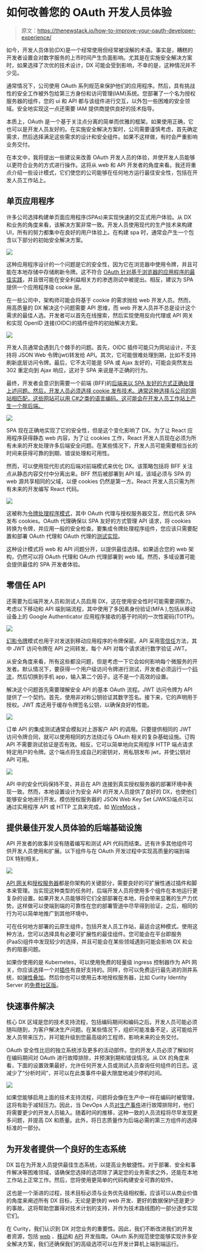 # 如何改善您的 OAuth 开发人员体验

> 原文：<https://thenewstack.io/how-to-improve-your-oauth-developer-experience/>

如今，开发人员体验(DX)是一个经常使用但经常被误解的术语。事实是，糟糕的开发者设置会对数字服务的上市时间产生负面影响。尤其是在实施安全解决方案时，如果选择了次优的技术设计，DX 可能会受到影响，不幸的是，这种情况并不少见。

通常情况下，公司使用 OAuth 系列规范来保护他们的应用程序。然后，具有挑战性的安全工作被外包给第三方身份和访问管理(IAM)系统。您部署了一个名为授权服务器的组件，您的 ui 和 API 都与该组件进行交互，以外包一些困难的安全领域。安全地实现这一点还需要 IAM 提供商提供良好的技术指导。

本质上，OAuth 是一个基于关注点分离的简单而优雅的框架。如果使用正确，它也可以是开发人员友好的。在实施安全解决方案时，公司需要谨慎考虑，首先确定需求，然后选择满足这些需求的设计和安全组件。如果不这样做，有时会严重影响业务交付。

在本文中，我将提出一些建议来改善 OAuth 开发人员的体验，并使开发人员能够以更符合业务的方式进行操作。这将从 web 和 API 开发者的角度来看。我还将重点介绍一些设计模式，它们使您的公司能够在任何地方运行最佳安全性，包括在开发人员工作站上。

## 单页应用程序

许多公司选择构建单页面应用程序(SPAs)来实现快速的交互式用户体验。从 DX 和业务的角度来看，该解决方案非常一致。开发人员使用现代的生产技术来构建 UI，所有的努力都集中在良好的用户体验上。在构建 spa 时，通常会产生一个包含以下部分的初始安全解决方案。

![](img/d631c3cb2b915b097e7f39e11fd5f8bd.png)

这种应用程序设计的一个问题是它的安全性，因为它在浏览器中使用令牌，并且可能在本地存储中存储刷新令牌。这不符合 [OAuth 针对基于浏览器的应用程序的最佳实践](https://datatracker.ietf.org/doc/html/draft-ietf-oauth-browser-based-apps#section-6.2.1)，并且很可能在安全利益相关方的渗透测试中被提出。相反，建议为 SPA 提供一个应用程序级 cookie 层。

在一些公司中，架构师可能会将基于 cookie 的需求抛给 web 开发人员。然而，用高质量的 DX 解决这个问题需要 API 思维，而 web 开发人员并不总是设计这个需求的最佳人选。开发者可以首先在线搜索，然后实现使用反向代理或 API 网关和实现 OpenID 连接(OIDC)的插件组件的初始解决方案。

![](img/22eac9a104bf80447692b6588a8d08b7.png)

开发人员通常会遇到几个棘手的问题。首先，OIDC 插件可能只为网站设计，不支持将 JSON Web 令牌(jwt)转发给 API。其次，它可能很难处理到期，比如不支持刷新底层访问令牌。最后，它不太可能是 SPA 或 Ajax 友好的，可能会突然发出 302 重定向到 Ajax 响应，这对于 SPA 来说是不正确的行为。

最终，开发者会意识到需要一个前端 (BFF)的[后端来以 SPA 友好的方式正确处理上述问题。然后，开发人员必须选择 cookie 发布技术。通常这种选择与公司的网站相匹配，这些网站可以用 C#之类的语言编码。这可能会在开发人员工作站上产生一个胖后端。](https://datatracker.ietf.org/doc/html/draft-ietf-oauth-browser-based-apps#section-6.2)

![](img/3cdc2d582d36ae76dce0da0daabf5d45.png)

SPA 现在正确地实现了它的安全性，但是这个变化影响了 DX。为了让 React 应用程序获得静态 web 内容，为了让 cookies 工作，React 开发人员现在必须为所有未来的开发处理许多后端安全问题。在某些情况下，开发人员可能需要相当长的时间来获得可靠的到期、错误处理和可用性。

然而，可以使用现代形式的后端对前端模式来优化 DX。该策略包括将 BFF 关注点从静态内容交付中分离出来。BFF 然后被部署到 API 域，该域必须与 SPA 的 web 源共享相同的父域，以便 cookies 仍然是第一方。React 开发人员只需为所有未来的开发编写 React 代码。

![](img/ecbf2d734be0ea5c4dbfe4cb2d0a2824.png)

这被称为[令牌处理程序模式](https://curity.io/resources/learn/token-handler-overview/)，其中 OAuth 代理与授权服务器交互，然后代表 SPA 发布 cookies。OAuth 代理确保以 SPA 友好的方式管理 API 请求，将 cookies 转换为令牌，并应用一般的安全检查。要集成令牌处理程序组件，您应该只需要配置和部署 OAuth 代理和 OAuth 代理的[测试实现](https://curity.io/product/token-service/oauth-for-web/)。

这种设计模式将 web 和 API 问题分开，以提供最佳选择。如果适合您的 web 架构，仍然可以将 OAuth 代理和 OAuth 代理部署到 web 域。然而，多域设置可能会提供最佳的 SPA 开发者体验。

## 零信任 API

还需要为后端开发人员和测试人员启用 DX，这在使用安全性时可能需要洞察力。考虑以下移动和 API 端到端流程，其中使用了多因素身份验证(MFA ),包括从移动设备上的 Google Authenticator 应用程序接收的基于时间的一次性密码(TOTP)。

![](img/0d325b949b56f33984693a0688d58db8.png)

[幻影令牌](https://curity.io/resources/learn/phantom-token-pattern/)模式也用于对发送到移动应用程序的令牌保密。API 采用[零信任](https://curity.io/resources/learn/zero-trust-overview/)方法，其中 JWT 访问令牌在 API 之间转发，每个 API 对每个请求进行数字验证 JWT。

从安全角度来看，所有这些都没问题，但是考虑一下它会如何影响每个微服务的开发者。默认情况下，要获得一个用户级访问令牌进行测试，开发者必须运行一个[码流](https://curity.io/resources/learn/openid-code-flow/)，然后切换到手机 app，输入第二个因子。这不是一个高效的设置。

解决这个问题首先需要理解安全 API 的基本 OAuth 流程。JWT 访问令牌为 API 提供了一个契约。首先，使用非对称公钥验证其数字签名。接下来，它的声明用于授权。JWT 库还用于缓存令牌签名公钥，以确保良好的性能。

![](img/db82e86fa35740f8fda650fede1e5ab1.png)

订单 API 的集成测试通常会模拟对上游客户 API 的调用。只要提供相同的 JWT 访问令牌合同，就可以使用相同的方法绕过与 OAuth 相关的复杂基础设施。订购 API 不需要测试验证是否有效。相反，它可以简单地向实用程序 HTTP 端点请求特定用户的令牌。这个端点将生成自己的密钥对，用私钥发布 jwt，并使公钥对 API 可用。

![](img/18449616b31057af0bd8842b725d56e3.png)

API 中的安全代码保持不变，并且在 API 连接到真实授权服务器的部署环境中表现一致。然而，本地设置设计为安全 API 的开发人员提供了良好的 DX，也使他们能够安全地进行开发。模仿授权服务器的 JSON Web Key Set (JWKS)端点可以通过实用程序 API 或 HTTP 工具来完成，如 [WireMock](https://wiremock.org/) 。

## 提供最佳开发人员体验的后端基础设施

API 开发者的故事并没有随着编写和测试 API 代码而结束。还有许多其他组件可供开发人员使用和扩展。以下组件与在 OAuth 开发过程中实现高质量的端到端 DX 特别相关。

![](img/f0b5e675ea809d9aa4a284eb262a812b.png)

[API 网关](https://curity.io/resources/guides/apigateway/)和[授权服务器](https://curity.io/resources/plugins-authenticators/)都是你架构的关键部分，需要良好的可扩展性通过插件和脚本来管理。当实现这种类型的任务时，后端开发人员将使用多个组件在本地运行更复杂的设置。如果开发人员能够将它们全部部署在本地，将会带来显著的生产力优势。这样做可以使端到端的可靠性在您的部署管道中尽早得到验证，之后，相同的行为可以简单地推广到其他环境中。

可在任何地方部署的云原生组件，包括开发人员工作站，最适合这种模式。使用这种方法，您可以选择具有必要可扩展性的最佳组件。您可能会在平台即服务(PaaS)组件中发现较少的选择，并且可能会在某些领域遇到可能会影响 DX 和业务的阻塞问题。

如果你使用的是 Kubernetes，可以使用免费的轻量级 ingress 控制器作为 API 网关，你应该选择一个对[插件](https://curity.io/resources/learn/integrating-plugins-with-kubernetes-ingress/)有良好支持的。同样，你可以免费运行最先进的测井系统，如[弹性叠加](https://curity.io/resources/learn/log-to-elasticsearch/)。然后你也可以使用云本地授权服务器，比如 Curity Identity Server 的[免费社区版](https://curity.io/product/community/)。

## 快速事件解决

核心 DX 区域是您的技术支持流程，包括编码期间和编码之后。开发人员可能必须随叫随到，为客户解决生产问题。在某些情况下，组织可能准备不足，这可能给开发人员带来压力，并可能升级到您最高级的工程师，影响未来的业务交付。

OAuth 安全性比旧的独立系统涉及更多的活动部件。您的开发人员必须了解如何在编码期间对 OAuth 进行故障排除，并预演到期和错误情况。从 DX 的角度来看，下面的设置效果最好，允许任何开发人员或测试人员查询任何组件的日志。这减少了“分析时间”，并可以在此类事件中最大限度地减少停机时间。

![](img/8541d3234f9de8d3cec3ecc0c673253c.png)

如果您能够启用上面的技术支持流程，问题将会像在生产中一样在编码时被管理，这将有助于减轻压力。因此，当 DevOps 人员[对生产事件](https://curity.io/resources/learn/oauth-troubleshooting-devops/)进行故障排除时，他们将需要更少的开发人员输入。随着时间的推移，这种一致的人员流程将尽早发现更多问题，并提高 DX 和质量。此外，将日志质量作为后端必需的第三方组件的选择标准的一部分。

## 为开发者提供一个良好的生态系统

DX 旨在为开发人员提供最佳生态系统，以提高业务敏捷性。对于部署、安全和事件解决等困难领域，请确保您选择的选项除了满足您的业务需求之外，还能在本地工作站上正常工作。然后，您将使用更简单的代码构建安全可靠的软件。

这也是一个渐进的过程，技术目标必须与业务优先级相权衡。应该可以从商业价值的角度来阐述所有 DX 目标，无论是更快的 web 开发、更好的数据保护还是更少的事故。这将帮助您赢得对技术计划的支持，并作为技术路线图的一部分逐步实现它们。

在 Curity，我们认识到 DX 对您业务的重要性。因此，我们不断改进我们的开发者资源，包括 [web](https://curity.io/resources/guides/spa/) 、[移动](https://curity.io/resources/guides/mobile/)和 [API](https://curity.io/resources/guides/api/) 开发指南。OAuth 系列规范使您能够实现许多安全解决方案，我们还确保我们的高级选项可以在开发计算机上端到端运行。

<svg xmlns:xlink="http://www.w3.org/1999/xlink" viewBox="0 0 68 31" version="1.1"><title>Group</title> <desc>Created with Sketch.</desc></svg>